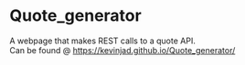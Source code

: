 # Quote_generator
A webpage that makes REST calls to a quote API.<br>
Can be found @ https://kevinjad.github.io/Quote_generator/
